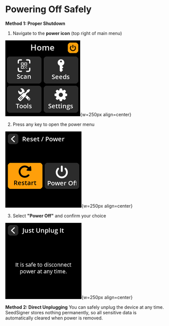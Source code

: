 # Powering Off Safely

**Method 1: Proper Shutdown**

1. Navigate to the **power icon** (top right of main menu)

![Power icon select menu screen](images/PowerIconSelectedScreen_en.png){w=250px align=center}

2. Press any key to open the power menu

![Power option menu screen](images/PowerOptionsView_en.png){w=250px align=center}

3. Select **"Power Off"** and confirm your choice

![Power off menu screen](images/PowerOffView_en.png){w=250px align=center}

**Method 2: Direct Unplugging**
You can safely unplug the device at any time. SeedSigner stores nothing permanently, so all sensitive data is automatically cleared when power is removed.
